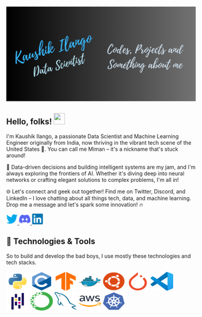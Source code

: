 [![Header](https://raw.githubusercontent.com/kaushikilango/kaushikilango/main/header_kaushik.png "Header")](https://www.kaushikilango.net/)

## Hello, folks! <img src="https://raw.githubusercontent.com/MartinHeinz/MartinHeinz/master/wave.gif" width="30px" height="30px" />
I'm Kaushik Ilango, a passionate Data Scientist and Machine Learning Engineer originally from India, now thriving in the vibrant tech scene of the United States 🚀. You can call me Miman – it's a nickname that's stuck around!

🤖 Data-driven decisions and building intelligent systems are my jam, and I'm always exploring the frontiers of AI. Whether it's diving deep into neural networks or crafting elegant solutions to complex problems, I'm all in!

🌐 Let's connect and geek out together! Find me on Twitter, Discord, and LinkedIn – I love chatting about all things tech, data, and machine learning. Drop me a message and let's spark some innovation! 🔥

<a href="https://twitter.com/kaushik5699">
<img src="icons/twitter.svg" width="30" height="30">
</a>
<a href= "https://discordapp.com/users/.miman/">
<img src="icons/discord.svg" width="30" height="30">
</a>
<a href = "https://www.linkedin.com/in/kaushik-ilango">
<img src="icons/linkedin.svg" width="30" height="30">
</a>

## 🔧 Technologies & Tools
So to build and develop the bad boys, I use mostly these technologies and tech stacks.<br>
<br>
<img src="icons/Python.svg" width="60" height="50">
<img src="icons/C.svg" width="60" height="50">
<img src="icons/TensorFlow.svg" width="60" height="50">
<img src="icons/Docker.svg" width="60" height="50">
<img src="icons/Ubuntu.svg" width="60" height="50">
<img src="icons/PyTorch.svg" width="60" height="50">
<img src="icons/VSC.svg" width="60" height="50">
<img src="icons/Pandas.svg" width="60" height="50">
<img src="icons/Anaconda.svg" width="60" height="50">
<img src="icons/MySQL.svg" width="60" height="50">
<img src="icons/AWS.svg" width="60" height="50">
<img src="icons/Kubernetes.svg" width="60" height="50">

<!---
kaushikilango/readme is a ✨ special ✨ repository because its `README.md` (this file) appears on your GitHub profile.
You can click the Preview link to take a look at your changes.
--->

